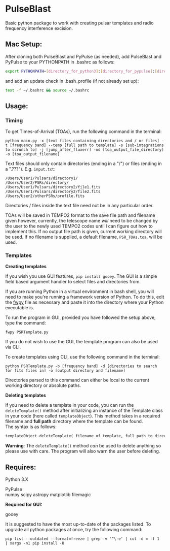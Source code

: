 # PulseBlast
Basic python package to work with creating pulsar templates and radio frequency interference excision.

## **Mac Setup:**

After cloning both PulseBlast and PyPulse (as needed), add PulseBlast and PyPulse to your PYTHONPATH in .bashrc as follows:

```bash
export PYTHONPATH=[directory_for_python3]:[directory_for_pypulse]:[directory_for_pulseblast]:$PYTHONPATH
```

and add an update check in .bash_profile (if not already set up):

```bash
test -f ~/.bashrc && source ~/.bashrc
```

## **Usage:**

### **Timing**

To get Times-of-Arrival (TOAs), run the following command in the terminal:

```shell
python main.py -x [text files containing directories and / or files] -t [frequency band] --temp [full path to template] -s [sub-integrations to scrunch to] -j [jump_after_fluxerr] -od [toa_output_file_directory] -o [toa_output_filename]
```

Text files should only contain directories (ending in a "/") or files (ending in a ".???"). E.g. `input.txt`:

```
/Users/User1/Pulsars/directory1/
/Users/User2/PSRs/directory/
/Users/User1/Pulsars/directory2/file1.fits
/Users/User1/Pulsars/directory2/file2.fits
/Users/User2/otherPSRs/profile.fits
```

Directories / files inside the text file need not be in any particular order.

TOAs will be saved in TEMPO2 format to the save file path and filename given however, currently, the telescope name *will* need to be changed by the user to the newly used TEMPO2 codes until I can figure out how to implement this. If no output file path is given, current working directory will be used. If no filename is supplied, a default filename, `PSR_TOAs.toa`, will be used.

### **Templates**

**Creating templates**

If you wish you use GUI features, `pip install gooey`.
The GUI is a simple field based argument handler to select files and directories from.

If you are running Python in a virtual environment in bash shell, you will need to make you're running a framework version of Python. To do this, edit the [fwpy](https://github.com/HenrykHaniewicz/PulseBlast/blob/master/fwpy "Framework bash file") file as necessary and paste it into the directory where your Python executable is.

To run the program in GUI, provided you have followed the setup above, type the command:

```shell
fwpy PSRTemplate.py
```

If you do not wish to use the GUI, the template program can also be used via CLI.

To create templates using CLI, use the following command in the terminal:

```shell
python PSRTemplate.py -b [frequency band] -d [directories to search for fits files in] -o [output directory and filename]
```

Directories parsed to this command can either be local to the current working directory or absolute paths.

**Deleting templates**

If you need to delete a template in your code, you can run the `deleteTemplate()` method after initializing an instance of the Template class in your code (here called `templateObject`). This method takes in a required filename and **full path** directory where the template can be found.  
The syntax is as follows:

```python
templateObject.deleteTemplate( filename_of_template, full_path_to_directory )
```

**Warning**: The `deleteTemplate()` method *can* be used to delete anything so please use with care. The program will also warn the user before deleting.

## **Requires:**  

Python 3.X  

PyPulse  
numpy
scipy
astropy
matplotlib
filemagic

**Required for GUI:**

gooey



It is suggested to have the most up-to-date of the packages listed. To upgrade all python packages at once, try the following command:

```shell
pip list --outdated --format=freeze | grep -v '^\-e' | cut -d = -f 1  | xargs -n1 pip install -U
```
